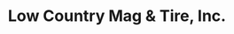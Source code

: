 ---
title: "Low Country Mag & Tire, Inc."
url: /goose-creek/low-country-mag-and-tire-inc/
shop: car repair
---